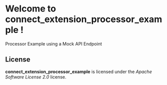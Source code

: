 # Welcome to connect_extension_processor_example !


Processor Example using a Mock API Endpoint



## License

**connect_extension_processor_example** is licensed under the *Apache Software License 2.0* license.

